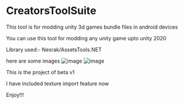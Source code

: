 # CreatorsToolSuite
This tool is for modding unity 3d games bundle files in android devices


You can use this tool for modding any unity game upto unity 2020

Library used:- Nesrak/AssetsTools.NET

here are some images
![image](https://user-images.githubusercontent.com/97736251/149509826-446def2e-c5b5-437c-bccf-f7961ec22d34.png)
![image](https://user-images.githubusercontent.com/97736251/149509850-e8d77d60-045e-4e29-991a-aa8ed2348860.png)

This is the project of beta v1

I have included texture import feature now

Enjoy!!!
